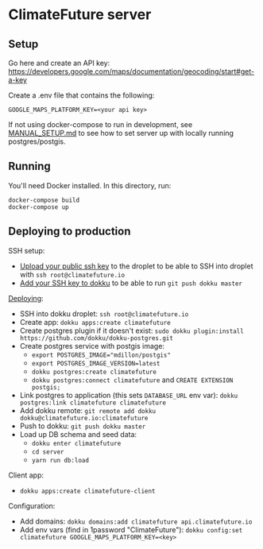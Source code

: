 # ClimateFuture server

## Setup

Go here and create an API key: https://developers.google.com/maps/documentation/geocoding/start#get-a-key

Create a .env file that contains the following:

```
GOOGLE_MAPS_PLATFORM_KEY=<your api key>
```

If not using docker-compose to run in development, see [MANUAL_SETUP.md](./MANUAL_SETUP.md) to see how to set server up with locally running postgres/postgis.

## Running

You'll need Docker installed. In this directory, run:

```
docker-compose build
docker-compose up
```

## Deploying to production

SSH setup:

* [Upload your public ssh key](https://www.digitalocean.com/docs/droplets/how-to/add-ssh-keys/to-existing-droplet/) to the droplet to be able to SSH into droplet with `ssh root@climatefuture.io`
* [Add your SSH key to dokku](http://dokku.viewdocs.io/dokku/deployment/user-management/#adding-ssh-keys) to be able to run `git push dokku master`

[Deploying](http://dokku.viewdocs.io/dokku~v0.12.13/deployment/application-deployment/):

* SSH into dokku droplet: `ssh root@climatefuture.io`
* Create app: `dokku apps:create climatefuture`
* Create postgres plugin if it doesn't exist: `sudo dokku plugin:install https://github.com/dokku/dokku-postgres.git`
* Create postgres service with postgis image:
  * `export POSTGRES_IMAGE="mdillon/postgis"`
  * `export POSTGRES_IMAGE_VERSION=latest`
  * `dokku postgres:create climatefuture`
  * `dokku postgres:connect climatefuture` and `CREATE EXTENSION postgis;`
* Link postgres to application (this sets `DATABASE_URL` env var): `dokku postgres:link climatefuture climatefuture`
* Add dokku remote: `git remote add dokku dokku@climatefuture.io:climatefuture`
* Push to dokku: `git push dokku master`
* Load up DB schema and seed data:
  * `dokku enter climatefuture`
  * `cd server`
  * `yarn run db:load`

Client app:

* `dokku apps:create climatefuture-client`

Configuration:

* Add domains: `dokku domains:add climatefuture api.climatefuture.io`
* Add env vars (find in 1password "ClimateFuture"): `dokku config:set climatefuture GOOGLE_MAPS_PLATFORM_KEY=<key>`
